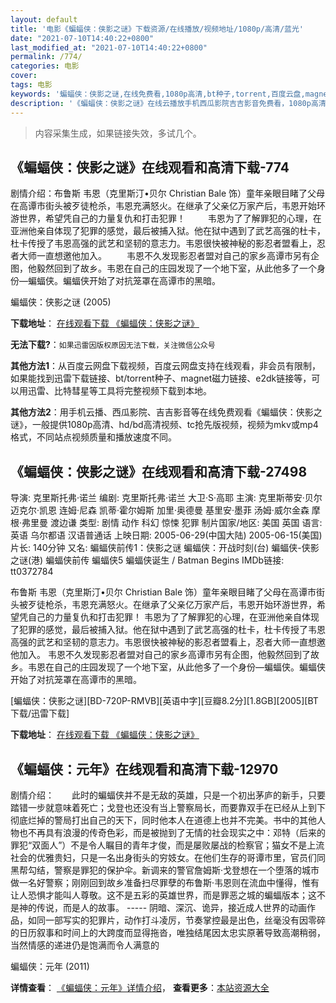 ```yaml
---
layout: default
title: '电影《蝙蝠侠：侠影之谜》下载资源/在线播放/视频地址/1080p/高清/蓝光'
date: "2021-07-10T14:40:22+0800"
last_modified_at: "2021-07-10T14:40:22+0800"
permalink: /774/
categories: 电影
cover:
tags: 电影
keywords: '蝙蝠侠：侠影之谜,在线免费看,1080p高清,bt种子,torrent,百度云盘,magnet,磁力链,迅雷下载资源'
description: '《蝙蝠侠：侠影之谜》在线云播放手机西瓜影院吉吉影音免费看，1080p高清bd/hd未删减完整版和tc抢先枪版，mkv/mp4格式，附带bt/torrent种子、magnet/磁力链、百度云盘、网盘资源迅雷下载链接'
---
```


>内容采集生成，如果链接失效，多试几个。


## 《蝙蝠侠：侠影之谜》在线观看和高清下载-774

剧情介绍：布鲁斯 韦恩（克里斯汀•贝尔 Christian Bale 饰）童年亲眼目睹了父母在高谭市街头被歹徒枪杀，韦恩充满怒火。在继承了父亲亿万家产后，韦恩开始环游世界，希望凭自己的力量复仇和打击犯罪！  　　韦恩为了了解罪犯的心理，在亚洲他亲自体现了犯罪的感觉，最后被捕入狱。他在狱中遇到了武艺高强的杜卡，杜卡传授了韦恩高强的武艺和坚韧的意志力。韦恩很快被神秘的影忍者盟看上，忍者大师一直想邀他加入。 　　韦恩不久发现影忍者盟对自己的家乡高谭市另有企图，他毅然回到了故乡。韦恩在自己的庄园发现了一个地下室，从此他多了一个身份—蝙蝠侠。蝙蝠侠开始了对抗笼罩在高谭市的黑暗。


蝙蝠侠：侠影之谜 (2005)

**下载地址**： [在线观看下载 《蝙蝠侠：侠影之谜》](https://www.btbtdy.me/btdy/dy881.html) 


**无法下载?**：`如果迅雷因版权原因无法下载，关注微信公众号 `

**其他方法1**：从百度云网盘下载视频，百度云网盘支持在线观看，非会员有限制，如果能找到迅雷下载链接、bt/torrent种子、magnet磁力链接、e2dk链接等，可以用迅雷、比特彗星等工具将完整视频下载到本地。

**其他方法2**：用手机云播、西瓜影院、吉吉影音等在线免费观看《蝙蝠侠：侠影之谜》，一般提供1080p高清、hd/bd高清视频、tc抢先版视频，视频为mkv或mp4格式，不同站点视频质量和播放速度不同。


## 《蝙蝠侠：侠影之谜》在线观看和高清下载-27498

导演: 克里斯托弗·诺兰 编剧: 克里斯托弗·诺兰 大卫·S·高耶 主演: 克里斯蒂安·贝尔 迈克尔·凯恩 连姆·尼森 凯蒂·霍尔姆斯 加里·奥德曼 基里安·墨菲 汤姆·威尔金森 摩根·弗里曼 渡边谦 类型: 剧情 动作 科幻 惊悚 犯罪 制片国家/地区: 美国 英国 语言: 英语 乌尔都语 汉语普通话 上映日期: 2005-06-29(中国大陆) 2005-06-15(美国) 片长: 140分钟 又名: 蝙蝠侠前传1：侠影之谜 蝙蝠侠：开战时刻(台) 蝙蝠侠-侠影之谜(港) 蝙蝠侠前传 蝙蝠侠5 蝙蝠侠诞生 / Batman Begins IMDb链接: tt0372784

布鲁斯 韦恩（克里斯汀•贝尔 Christian Bale 饰）童年亲眼目睹了父母在高谭市街头被歹徒枪杀，韦恩充满怒火。在继承了父亲亿万家产后，韦恩开始环游世界，希望凭自己的力量复仇和打击犯罪！ 韦恩为了了解罪犯的心理，在亚洲他亲自体现了犯罪的感觉，最后被捕入狱。他在狱中遇到了武艺高强的杜卡，杜卡传授了韦恩高强的武艺和坚韧的意志力。韦恩很快被神秘的影忍者盟看上，忍者大师一直想邀他加入。 韦恩不久发现影忍者盟对自己的家乡高谭市另有企图，他毅然回到了故乡。韦恩在自己的庄园发现了一个地下室，从此他多了一个身份—蝙蝠侠。蝙蝠侠开始了对抗笼罩在高谭市的黑暗。


[蝙蝠侠：侠影之谜][BD-720P-RMVB][英语中字][豆瓣8.2分][1.8GB][2005][BT下载/迅雷下载]

**下载地址**： [在线观看下载 《蝙蝠侠：侠影之谜》](https://www.btdx8.com/torrent/batman_begins_2005.html) 


## 《蝙蝠侠：元年》在线观看和高清下载-12970

剧情介绍：　　此时的蝙蝠侠并不是无敌的英雄，只是一个初出茅庐的新手，只要踏错一步就意味着死亡；戈登也还没有当上警察局长，而要靠双手在已经从上到下彻底烂掉的警局打出自己的天下，同时他本人在道德上也并不完美。书中的其他人物也不再具有浪漫的传奇色彩，而是被抛到了无情的社会现实之中：邓特（后来的罪犯“双面人”）不是令人瞩目的青年才俊，而是屡败屡战的检察官；猫女不是上流社会的优雅贵妇，只是一名出身街头的穷妓女。在他们生存的哥谭市里，官员们同黑帮勾结，警察是罪犯的保护伞。新调来的警官詹姆斯·戈登想在一个堕落的城市做一名好警察；刚刚回到故乡准备扫尽罪孽的布鲁斯·韦恩则在流血中懂得，惟有让人恐惧才能叫人尊敬。这不是五彩的英雄世界，而是罪恶之城的蝙蝠版本；这不是神的传说，而是人的故事。  ----- 阴暗、深沉、诡异，接近成人世界的动画作品，如同一部写实的犯罪片，动作打斗凌厉，节奏掌控最是出色，丝毫没有因零碎的日历叙事和时间上的大跨度而显得拖沓，唯独结尾因太忠实原著导致高潮稍弱，当然情感的递进仍是饱满而令人满意的


蝙蝠侠：元年 (2011)

**详情查看**： [《蝙蝠侠：元年》详情介绍](/movie/12970/)， **查看更多**：[本站资源大全](/movie/t/all/)

